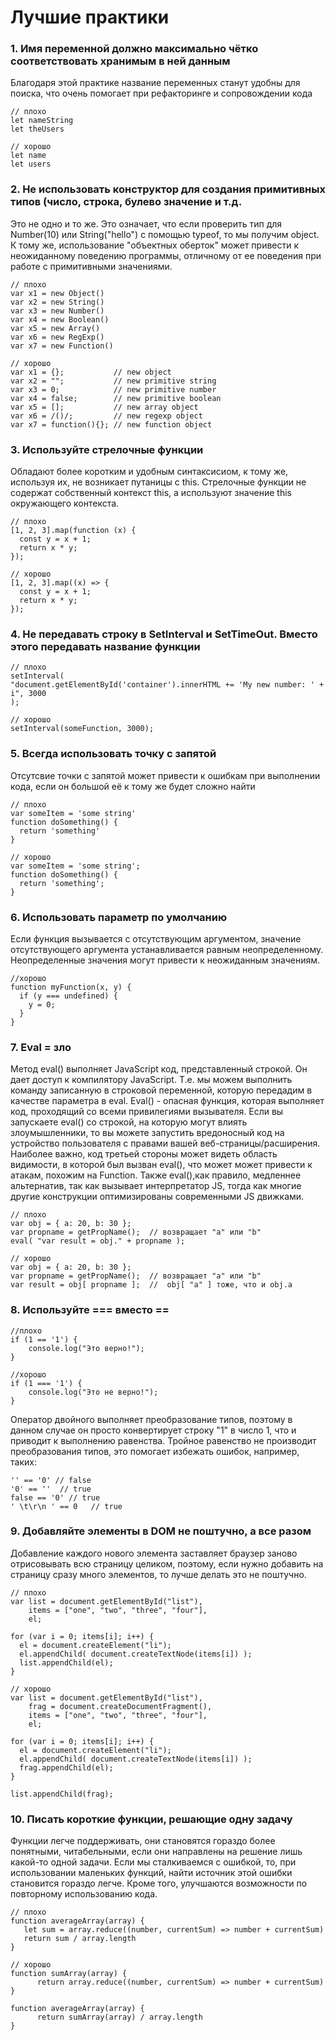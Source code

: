# Лучшие практики

### 1. Имя переменной должно максимально чётко соответствовать хранимым в ней данным
Благодаря этой практике название переменных станут удобны для поиска, что очень помогает при рефакторинге и сопровождении кода
```
// плохо
let nameString
let theUsers

// хорошо
let name
let users
```


### 2. Не использовать конструктор для создания примитивных типов (число, строка, булево значение и т.д.
Это не одно и то же. Это означает, что если проверить тип для Number(10) или String("hello") с помощью typeof, то мы получим object. К тому же, использование "объектных оберток" может привести к неожиданному поведению программы, отличному от ее поведения при работе с примитивными значениями.
```
// плохо
var x1 = new Object()
var x2 = new String()
var x3 = new Number()
var x4 = new Boolean()
var x5 = new Array()
var x6 = new RegExp()
var x7 = new Function()

// хорошо
var x1 = {};           // new object
var x2 = "";           // new primitive string
var x3 = 0;            // new primitive number
var x4 = false;        // new primitive boolean
var x5 = [];           // new array object
var x6 = /()/;         // new regexp object
var x7 = function(){}; // new function object 
```


### 3. Используйте стрелочные функции
Обладают более коротким и удобным синтаксисиом, к тому же, используя их, не возникает путаницы с this. Стрелочные функции не содержат собственный контекст this, а используют значение this окружающего контекста.
```
// плохо
[1, 2, 3].map(function (x) {
  const y = x + 1;
  return x * y;
});

// хорошо
[1, 2, 3].map((x) => {
  const y = x + 1;
  return x * y;
});
```


### 4. Не передавать строку в SetInterval и SetTimeOut. Вместо этого передавать название функции
```
// плохо
setInterval(
"document.getElementById('container').innerHTML += 'My new number: ' + i", 3000
);

// хорошо
setInterval(someFunction, 3000);
```

### 5. Всегда использовать точку с запятой
Отсутсвие точки с запятой может привести к ошибкам при выполнении кода, если он большой её к тому же будет сложно найти
```
// плохо
var someItem = 'some string'
function doSomething() {
  return 'something'
}

// хорошо
var someItem = 'some string';
function doSomething() {
  return 'something';
}
```


### 6. Использовать параметр по умолчанию
Если функция вызывается с отсутствующим аргументом, значение отсутствующего аргумента устанавливается равным неопределенному. Неопределенные значения могут привести к неожиданным значениям. 
```
//хорошо
function myFunction(x, y) {
  if (y === undefined) {
    y = 0;
  }
}
```

### 7. Eval = зло
Метод eval() выполняет JavaScript код, представленный строкой. Он дает доступ к компилятору JavaScript. Т.е. мы можем выполнить команду записанную в строковой переменной, которую передадим в качестве параметра в eval. Eval() - опасная функция, которая выполняет код, проходящий со всеми привилегиями вызывателя. Если вы запускаете eval() со строкой, на которую могут влиять злоумышленники, то вы можете запустить вредоносный код на устройство пользователя с правами вашей веб-страницы/расширения. Наиболее важно, код третьей стороны может видеть область видимости, в которой был вызван eval(), что может может привести к атакам, похожим на Function.
Также eval(),как правило, медленнее альтернатив, так как вызывает интерпретатор JS, тогда как многие другие конструкции оптимизированы современными JS движками.
```
// плохо 
var obj = { a: 20, b: 30 };
var propname = getPropName();  // возвращает "a" или "b"
eval( "var result = obj." + propname );

// хорошо
var obj = { a: 20, b: 30 };
var propname = getPropName();  // возвращает "a" или "b"
var result = obj[ propname ];  //  obj[ "a" ] тоже, что и obj.a
```


### 8. Используйте === вместо ==
```
//плохо
if (1 == '1') {
    console.log("Это верно!");
}

//хорошо
if (1 === '1') {
    console.log("Это не верно!");
}
```
Оператор двойного выполняет преобразование типов, поэтому в данном случае он просто конвертирует строку "1" в число 1, что и приводит к выполнению равенства. Тройное равенство не производит преобразования типов, это помогает избежать ошибок, например, таких:
```
'' == '0' // false  
'0' == ''  // true  
false == '0' // true  
' \t\r\n ' == 0   // true 
```

### 9. Добавляйте элементы в DOM не поштучно, а все разом
Добавление каждого нового элемента заставляет браузер заново отрисовывать всю страницу целиком, поэтому, если нужно добавить на страницу сразу много элементов, то лучше делать это не поштучно. 
```
// плохо
var list = document.getElementById("list"),
    items = ["one", "two", "three", "four"],
    el;

for (var i = 0; items[i]; i++) {
  el = document.createElement("li");
  el.appendChild( document.createTextNode(items[i]) );
  list.appendChild(el); 
}

// хорошо
var list = document.getElementById("list"),
    frag = document.createDocumentFragment(),
    items = ["one", "two", "three", "four"],
    el;

for (var i = 0; items[i]; i++) {
  el = document.createElement("li");
  el.appendChild( document.createTextNode(items[i]) );
  frag.appendChild(el); 
}

list.appendChild(frag);
```

### 10. Писать короткие функции, решающие одну задачу
Функции легче поддерживать, они становятся гораздо более понятными, читабельными, если они направлены на решение лишь какой-то одной задачи. Если мы сталкиваемся с ошибкой, то, при использовании маленьких функций, найти источник этой ошибки становится гораздо легче. Кроме того, улучшаются возможности по повторному использованию кода.
```
// плохо
function averageArray(array) {
   let sum = array.reduce((number, currentSum) => number + currentSum)
   return sum / array.length
}

// хорошо
function sumArray(array) {
      return array.reduce((number, currentSum) => number + currentSum)
}

function averageArray(array) {
      return sumArray(array) / array.length
}
```
